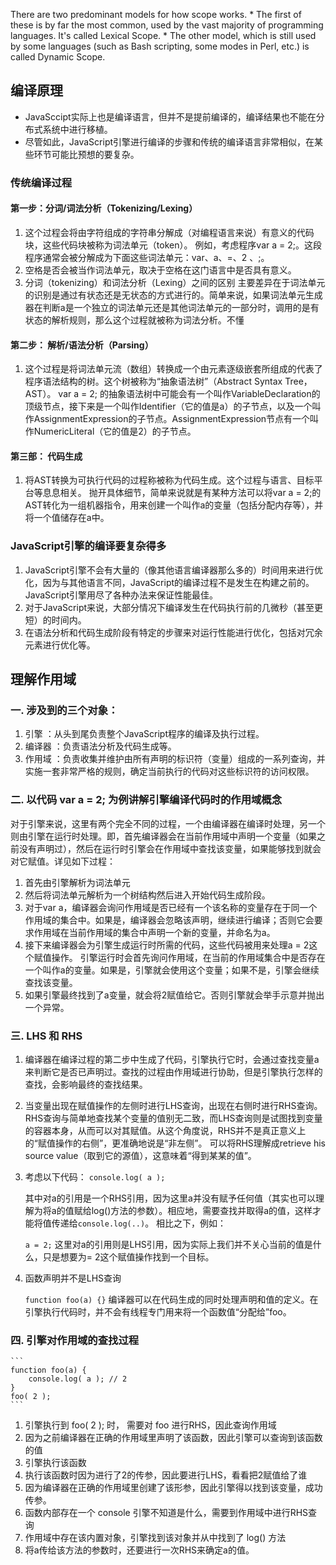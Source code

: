There are two predominant models for how scope works.
    * The first of these is by far the most common, used by the vast majority of programming languages. It's called Lexical Scope.
    * The other model, which is still used by some languages (such as Bash scripting, some modes in Perl, etc.) is called Dynamic Scope.


    
## 编译原理
* JavaSccipt实际上也是编译语言，但并不是提前编译的，编译结果也不能在分布式系统中进行移植。
* 尽管如此，JavaScript引擎进行编译的步骤和传统的编译语言非常相似，在某些环节可能比预想的要复杂。

### 传统编译过程

#### 第一步：分词/词法分析（Tokenizing/Lexing）
1. 这个过程会将由字符组成的字符串分解成（对编程语言来说）有意义的代码块，这些代码块被称为词法单元（token）。
例如，考虑程序var a = 2;。这段程序通常会被分解成为下面这些词法单元：var、a、=、2 、;。
2. 空格是否会被当作词法单元，取决于空格在这门语言中是否具有意义。
3. 分词（tokenizing）和词法分析（Lexing）之间的区别
    主要差异在于词法单元的识别是通过有状态还是无状态的方式进行的。简单来说，如果词法单元生成器在判断a是一个独立的词法单元还是其他词法单元的一部分时，调用的是有状态的解析规则，那么这个过程就被称为词法分析。不懂

#### 第二步： 解析/语法分析（Parsing）
1. 这个过程是将词法单元流（数组）转换成一个由元素逐级嵌套所组成的代表了程序语法结构的树。这个树被称为“抽象语法树”（Abstract Syntax Tree，AST）。
var a = 2; 的抽象语法树中可能会有一个叫作VariableDeclaration的顶级节点，接下来是一个叫作Identifier（它的值是a）的子节点，以及一个叫作AssignmentExpression的子节点。AssignmentExpression节点有一个叫作NumericLiteral（它的值是2）的子节点。

#### 第三部： 代码生成
1. 将AST转换为可执行代码的过程称被称为代码生成。这个过程与语言、目标平台等息息相关。
抛开具体细节，简单来说就是有某种方法可以将var a = 2;的AST转化为一组机器指令，用来创建一个叫作a的变量（包括分配内存等），并将一个值储存在a中。


###  JavaScript引擎的编译要复杂得多

1. JavaScript引擎不会有大量的（像其他语言编译器那么多的）时间用来进行优化，因为与其他语言不同，JavaScript的编译过程不是发生在构建之前的。JavaScript引擎用尽了各种办法来保证性能最佳。
2. 对于JavaScript来说，大部分情况下编译发生在代码执行前的几微秒（甚至更短）的时间内。
3. 在语法分析和代码生成阶段有特定的步骤来对运行性能进行优化，包括对冗余元素进行优化等。




## 理解作用域

### 一. 涉及到的三个对象：
1. 引擎 ：从头到尾负责整个JavaScript程序的编译及执行过程。
2. 编译器 ：负责语法分析及代码生成等。
3. 作用域 ：负责收集并维护由所有声明的标识符（变量）组成的一系列查询，并实施一套非常严格的规则，确定当前执行的代码对这些标识符的访问权限。

### 二. 以代码 var a = 2; 为例讲解引擎编译代码时的作用域概念
对于引擎来说，这里有两个完全不同的过程，一个由编译器在编译时处理，另一个则由引擎在运行时处理。即，首先编译器会在当前作用域中声明一个变量（如果之前没有声明过），然后在运行时引擎会在作用域中查找该变量，如果能够找到就会对它赋值。详见如下过程：
1. 首先由引擎解析为词法单元
2. 然后将词法单元解析为一个树结构然后进入开始代码生成阶段。
3. 对于var a，编译器会询问作用域是否已经有一个该名称的变量存在于同一个作用域的集合中。如果是，编译器会忽略该声明，继续进行编译；否则它会要求作用域在当前作用域的集合中声明一个新的变量，并命名为a。
4. 接下来编译器会为引擎生成运行时所需的代码，这些代码被用来处理a = 2这个赋值操作。
引擎运行时会首先询问作用域，在当前的作用域集合中是否存在一个叫作a的变量。如果是，引擎就会使用这个变量；如果不是，引擎会继续查找该变量。
5. 如果引擎最终找到了a变量，就会将2赋值给它。否则引擎就会举手示意并抛出一个异常。

### 三. LHS 和 RHS
1. 编译器在编译过程的第二步中生成了代码，引擎执行它时，会通过查找变量a来判断它是否已声明过。查找的过程由作用域进行协助，但是引擎执行怎样的查找，会影响最终的查找结果。
2. 当变量出现在赋值操作的左侧时进行LHS查询，出现在右侧时进行RHS查询。
    RHS查询与简单地查找某个变量的值别无二致，而LHS查询则是试图找到变量的容器本身，从而可以对其赋值。从这个角度说，RHS并不是真正意义上的“赋值操作的右侧”，更准确地说是“非左侧”。
    可以将RHS理解成retrieve his source value（取到它的源值），这意味着“得到某某的值”。
3. 考虑以下代码：
    ```console.log( a );```

    其中对a的引用是一个RHS引用，因为这里a并没有赋予任何值（其实也可以理解为将a的值赋给log()方法的参数）。相应地，需要查找并取得a的值，这样才能将值传递给`console.log(..)`。
    相比之下，例如：  

    ```a = 2;```
    这里对a的引用则是LHS引用，因为实际上我们并不关心当前的值是什么，只是想要为= 2这个赋值操作找到一个目标。
4. 函数声明并不是LHS查询  

    ```function foo(a) {}```
    编译器可以在代码生成的同时处理声明和值的定义。在引擎执行代码时，并不会有线程专门用来将一个函数值“分配给”foo。


### 四. 引擎对作用域的查找过程
    ```
    function foo(a) {
        console.log( a ); // 2
    }
    foo( 2 );
    ```
1. 引擎执行到 foo( 2 ); 时， 需要对 foo 进行RHS，因此查询作用域
2. 因为之前编译器在正确的作用域里声明了该函数，因此引擎可以查询到该函数的值
3. 引擎执行该函数
4. 执行该函数时因为进行了2的传参，因此要进行LHS，看看把2赋值给了谁
5. 因为编译器在正确的作用域里创建了该形参，因此引擎得以找到该变量，成功传参。
6. 函数内部存在一个 console 引擎不知道是什么，需要到作用域中进行RHS查询
7. 作用域中存在该内置对象，引擎找到该对象并从中找到了 log() 方法
8. 将a传给该方法的参数时，还要进行一次RHS来确定a的值。
